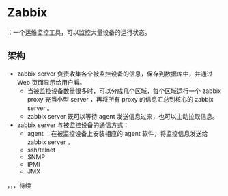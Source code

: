 # Zabbix

：一个运维监控工具，可以监控大量设备的运行状态。

## 架构

- zabbix server 负责收集各个被监控设备的信息，保存到数据库中，并通过 Web 页面显示给用户看。
  - 当被监控设备数量很多时，可以分成几个区域，每个区域运行一个 zabbix proxy 充当小型 server ，再将所有 proxy 的信息汇总到核心的 zabbix server 。
  - zabbix server 既可以等待 agent 发送信息过来，也可以主动拉取信息。
- zabbix server 与被监控设备的通信方式：
  - agent ：在被监控设备上安装相应的 agent 软件，将监控信息发送给 zabbix server 。
  - ssh/telnet
  - SNMP
  - IPMI
  - JMX


，，，待续